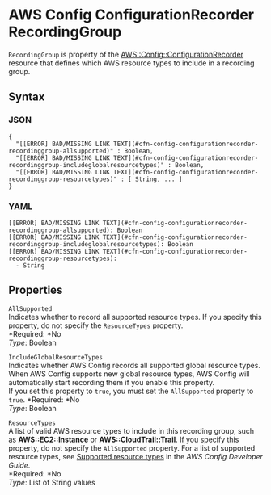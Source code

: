 # AWS Config ConfigurationRecorder RecordingGroup<a name="aws-properties-config-configurationrecorder-recordinggroup"></a>

`RecordingGroup` is property of the [AWS::Config::ConfigurationRecorder](aws-resource-config-configurationrecorder.md) resource that defines which AWS resource types to include in a recording group\.

## Syntax<a name="w3ab2c21c14d464b5"></a>

### JSON<a name="aws-properties-config-configurationrecorder-recordinggroup-syntax.json"></a>

```
{
  "[[ERROR] BAD/MISSING LINK TEXT](#cfn-config-configurationrecorder-recordinggroup-allsupported)" : Boolean,
  "[[ERROR] BAD/MISSING LINK TEXT](#cfn-config-configurationrecorder-recordinggroup-includeglobalresourcetypes)" : Boolean,
  "[[ERROR] BAD/MISSING LINK TEXT](#cfn-config-configurationrecorder-recordinggroup-resourcetypes)" : [ String, ... ]  
}
```

### YAML<a name="aws-properties-config-configurationrecorder-recordinggroup-syntax.yaml"></a>

```
[[ERROR] BAD/MISSING LINK TEXT](#cfn-config-configurationrecorder-recordinggroup-allsupported): Boolean
[[ERROR] BAD/MISSING LINK TEXT](#cfn-config-configurationrecorder-recordinggroup-includeglobalresourcetypes): Boolean
[[ERROR] BAD/MISSING LINK TEXT](#cfn-config-configurationrecorder-recordinggroup-resourcetypes):
  - String
```

## Properties<a name="w3ab2c21c14d464b7"></a>

`AllSupported`  
Indicates whether to record all supported resource types\. If you specify this property, do not specify the `ResourceTypes` property\.  
*Required: *No  
*Type*: Boolean

`IncludeGlobalResourceTypes`  
Indicates whether AWS Config records all supported global resource types\. When AWS Config supports new global resource types, AWS Config will automatically start recording them if you enable this property\.  
If you set this property to `true`, you must set the `AllSupported` property to `true`\.
*Required: *No  
*Type*: Boolean

`ResourceTypes`  
A list of valid AWS resource types to include in this recording group, such as **AWS::EC2::Instance** or **AWS::CloudTrail::Trail**\. If you specify this property, do not specify the `AllSupported` property\. For a list of supported resource types, see [Supported resource types](http://docs.aws.amazon.com/config/latest/developerguide/resource-config-reference.html#supported-resources) in the *AWS Config Developer Guide*\.  
*Required: *No  
*Type*: List of String values